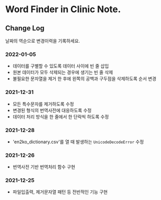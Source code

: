 # Word Finder in Clinic Note.

## Change Log
날짜의 역순으로 변경이력을 기록하세요.

### 2022-01-05
- 데이터를 구별할 수 있도록 데이터 사이에 빈 줄 삽입
- 원본 데이터가 모두 삭제되는 경우에 생기는 빈 줄 삭제
- 불필요한 문자열을 제거 한 후에 왼쪽의 공백과 구두점을 삭제하도록 순서 변경

### 2021-12-31
- 모든 특수문자를 제거하도록 수정
- 변경된 형식의 번역사전에 대응하도록 수정
- 데이터 처리 방식을 한 줄에서 한 단락씩 하도록 수정

### 2021-12-28
- 'en2ko_dictionary.csv'를 열 때 발생하는 `UnicodeDecodeError` 수정

### 2021-12-26
- 번역사전 기반 번역처리 함수 구현

### 2021-12-25
- 파일입출력, 제거문자열 패턴 등 전반적인 기능 구현
